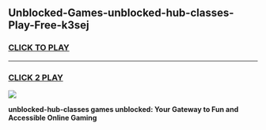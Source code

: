 
## Unblocked-Games-unblocked-hub-classes-Play-Free-k3sej
<h3>
<a href="https://premium76.site?title=unblocked-hub-classes&ref=19M">CLICK TO PLAY</a></h3>
<hr>

<h3>
<a href="https://premium76.site?title=unblocked-hub-classes&ref=19M">CLICK 2 PLAY</a>
  
</h3>

<a href="https://premium76.site?title=unblocked-hub-classes&ref=19M"><img src="https://clearcache.store/games.png"></a>


**unblocked-hub-classes games unblocked: Your Gateway to Fun and Accessible Online Gaming**
